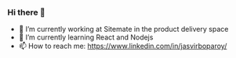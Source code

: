 ### Hi there 👋
- 👷 I’m currently working at Sitemate in the product delivery space
- 🌱 I’m currently learning React and Nodejs
- 📫 How to reach me: https://www.linkedin.com/in/jasvirboparoy/ 
<!--
**jasvirboparoy/jasvirboparoy** is a ✨ _special_ ✨ repository because its `README.md` (this file) appears on your GitHub profile.

Here are some ideas to get you started:

- 🔭 I’m currently working on ...
- 🌱 I’m currently learning ...
- 👯 I’m looking to collaborate on ...
- 🤔 I’m looking for help with ...
- 💬 Ask me about ...
- 📫 How to reach me: ...
- 😄 Pronouns: ...
- ⚡ Fun fact: ...
-->
